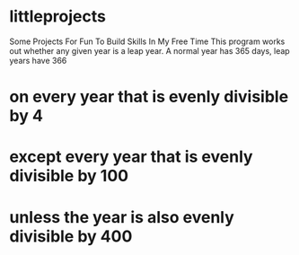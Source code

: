 # littleprojects
Some Projects For Fun To Build Skills In My Free Time
This program works out whether any given year is a leap year. 
A normal year has 365 days, leap years have 366

# on every year that is evenly divisible by 4
# except every year that is evenly divisible by 100
# unless the year is also evenly divisible by 400
